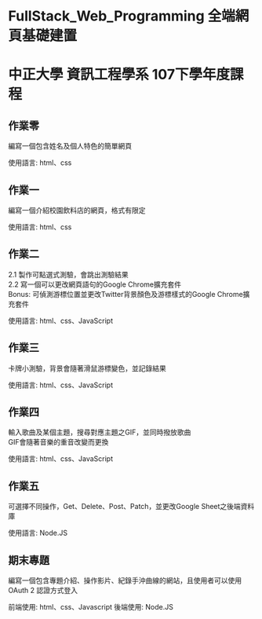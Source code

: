 FullStack_Web_Programming 全端網頁基礎建置
====================================
# 中正大學 資訊工程學系 107下學年度課程 




## 作業零

編寫一個包含姓名及個人特色的簡單網頁

使用語言: html、css

## 作業一

編寫一個介紹校園飲料店的網頁，格式有限定

使用語言: html、css

## 作業二

2.1 製作可點選式測驗，會跳出測驗結果</br>
2.2 寫一個可以更改網頁語句的Google Chrome擴充套件</br>
Bonus: 可偵測游標位置並更改Twitter背景顏色及游標樣式的Google Chrome擴充套件

使用語言: html、css、JavaScript

## 作業三

卡牌小測驗，背景會隨著滑鼠游標變色，並記錄結果

使用語言: html、css、JavaScript

## 作業四

輸入歌曲及某個主題，搜尋對應主題之GIF，並同時撥放歌曲</br>
GIF會隨著音樂的重音改變而更換

使用語言: html、css、JavaScript

## 作業五

可選擇不同操作，Get、Delete、Post、Patch，並更改Google Sheet之後端資料庫

使用語言: Node.JS

## 期末專題

編寫一個包含專題介紹、操作影片、紀錄手沖曲線的網站，且使用者可以使用OAuth 2 認證方式登入

前端使用: html、css、Javascript
後端使用: Node.JS

